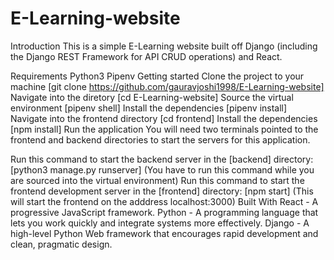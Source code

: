 # E-Learning-website
Introduction
This is a simple E-Learning website built off Django (including the Django REST Framework for API CRUD operations) and React.

Requirements
Python3
Pipenv
Getting started
Clone the project to your machine [git clone https://github.com/gauravjoshi1998/E-Learning-website]
Navigate into the diretory [cd E-Learning-website]
Source the virtual environment [pipenv shell]
Install the dependencies [pipenv install]
Navigate into the frontend directory [cd frontend]
Install the dependencies [npm install]
Run the application
You will need two terminals pointed to the frontend and backend directories to start the servers for this application.

Run this command to start the backend server in the [backend] directory: [python3 manage.py runserver] (You have to run this command while you are sourced into the virtual environment)
Run this command to start the frontend development server in the [frontend] directory: [npm start] (This will start the frontend on the adddress localhost:3000) 
Built With
React - A progressive JavaScript framework.
Python - A programming language that lets you work quickly and integrate systems more effectively.
Django - A high-level Python Web framework that encourages rapid development and clean, pragmatic design.

